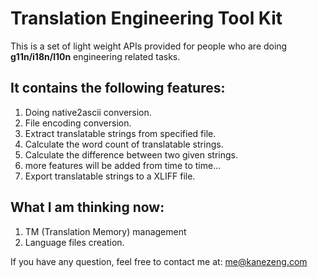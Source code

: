 # Translation Engineering Tool Kit

This is a set of light weight APIs provided for people who are doing **g11n/i18n/l10n** engineering related tasks.

## It contains the following features: 

1. Doing native2ascii conversion.
2. File encoding conversion.
3. Extract translatable strings from specified file.
4. Calculate the word count of translatable strings.
5. Calculate the difference between two given strings.
6. more features will be added from time to time...
7. Export translatable strings to a XLIFF file.

## What I am thinking now:

1. TM (Translation Memory) management
3. Language files creation.

If you have any question, feel free to contact me at: <me@kanezeng.com>